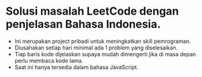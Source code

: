 # Solusi masalah LeetCode dengan penjelasan Bahasa Indonesia.
- Ini merupakan project pribadi untuk meningkatkan skill pemrograman.
- Diusahakan setiap hari minimal ada 1 problem yang diselesaikan.
- Tiap baris kode dijelaskan supaya mudah dimengerti jika di masa depan perlu membaca kode lama.
- Saat ini hanya tersedia dalam bahasa JavaScript.